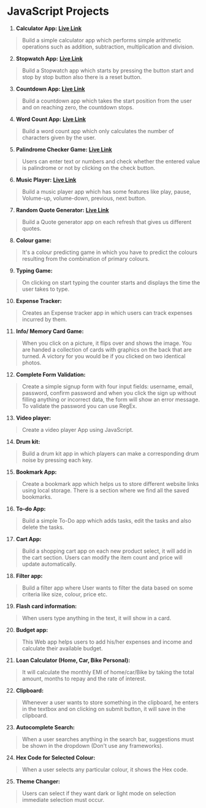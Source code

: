 # JavaScript Projects

1. **Calculator App:** **[Live Link](https://dom-apps.netlify.app/01-calculator/)**
> Build a simple calculator app which performs simple arithmetic operations such as addition, subtraction, multiplication and division.
2. **Stopwatch App:** **[Live Link](https://dom-apps.netlify.app/02-stopwatch/)**
> Build a Stopwatch app which starts by pressing the button start and stop by stop button also there is a reset button.
3. **Countdown App:** **[Live Link](https://dom-apps.netlify.app/03-Countdown/)**
> Build a countdown app which takes the start position from the user and on reaching zero, the countdown stops.
4. **Word Count App:** **[Live Link](https://dom-apps.netlify.app/04-WordCount/)**
> Build a word count app which only calculates the number of characters given by the user.
5. **Palindrome Checker Game:** **[Live Link](https://dom-apps.netlify.app/05-Palindrome-Checker/)**
> Users can enter text or numbers and check whether the entered value is palindrome or not by clicking on the check button.
6. **Music Player:** **[Live Link](https://dom-apps.netlify.app/06-MusicPlayer/)**
> Build a music player app which has some features like play, pause, Volume-up, volume-down, previous, next button.
7. **Random Quote Generator:** **[Live Link](https://dom-apps.netlify.app/07-Random-Quote-Generator/)**
> Build a Quote generator app on each refresh that gives us different quotes.
8. **Colour game:**
> It's a colour predicting game in which you have to predict the colours resulting from the combination of primary colours.
9. **Typing Game:**
> On clicking on start typing the counter starts and displays the time the user takes to type.
10. **Expense Tracker:**
> Creates an Expense tracker app in which users can track expenses incurred by them.
11. **Info/ Memory Card Game:**
> When you click on a picture, it flips over and shows the image. You are handed a collection of cards with graphics on the back that are turned. A victory for you would be if you clicked on two identical photos.
12. **Complete Form Validation:**
> Create a simple signup form with four input fields: username, email, password, confirm password and when you click the sign up without filling anything or incorrect data, the form will show an error message. To validate the password you can use RegEx.
13. **Video player:**
> Create a video player App using JavaScript.
14. **Drum kit:**
> Build a drum kit app in which players can make a corresponding drum noise by pressing each key.
15. **Bookmark App:**
> Create a bookmark app which helps us to store different website links using local storage. There is a section where we find all the saved bookmarks.
16. **To-do App:**
> Build a simple To-Do app which adds tasks, edit the tasks and also delete the tasks.
17. **Cart App:** 
> Build a shopping cart app on each new product select, it will add in the cart section. Users can modify the item count and price will update automatically.
18. **Filter app:**
> Build a filter app where User wants to filter the data based on some criteria like size, colour, price etc.
19. **Flash card information:**
> When users type anything in the text, it will show in a card.
20. **Budget app:**
> This Web app helps users to add his/her expenses and income and calculate their available budget.
21. **Loan Calculator (Home, Car, Bike Personal):**
> It will calculate the monthly EMI of home/car/Bike by taking the total amount, months to repay and the rate of interest.
22. **Clipboard:**
> Whenever a user wants to store something in the clipboard, he enters in the textbox and on clicking on submit button, it will save in the clipboard.
23. **Autocomplete Search:**
> When a user searches anything in the search bar, suggestions must be shown in the dropdown (Don't use any frameworks).
24. **Hex Code for Selected Colour:**
> When a user selects any particular colour, it shows the Hex code.
25. **Theme Changer:**
> Users can select if they want dark or light mode on selection immediate selection must occur.